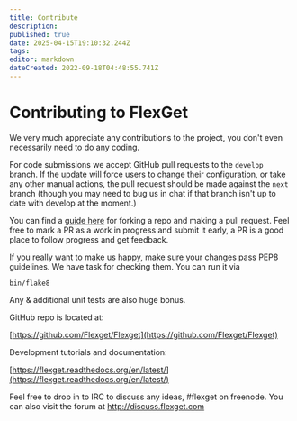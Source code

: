 ```yaml
---
title: Contribute
description: 
published: true
date: 2025-04-15T19:10:32.244Z
tags: 
editor: markdown
dateCreated: 2022-09-18T04:48:55.741Z
---
```


# Contributing to FlexGet
We very much appreciate any contributions to the project, you don't even necessarily need to do any coding.

For code submissions we accept GitHub pull requests to the `develop` branch. If the update will force users to change their configuration, or take any other manual actions, the pull request should be made against the `next` branch (though you may need to bug us in chat if that branch isn't up to date with develop at the moment.)

You can find a [guide here](https://help.github.com/articles/fork-a-repo) for forking a repo and making a pull request. Feel free to mark a PR as a work in progress and submit it early, a PR is a good place to follow progress and get feedback.

If you really want to make us happy, make sure your changes pass PEP8 guidelines. We have task for checking them. You can run it via

```
bin/flake8
```

Any & additional unit tests are also huge bonus.

GitHub repo is located at:

[https://github.com/Flexget/Flexget](https://github.com/Flexget/Flexget)

Development tutorials and documentation:

[https://flexget.readthedocs.org/en/latest/](https://flexget.readthedocs.org/en/latest/)

Feel free to drop in to IRC to discuss any ideas, #flexget on freenode. You can also visit the forum at http://discuss.flexget.com
